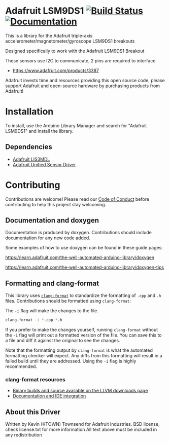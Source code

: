 # Adafruit LSM9DS1 [![Build Status](https://github.com/adafruit/Adafruit_LSM9DS1/workflows/Arduino%20Library%20CI/badge.svg)](https://github.com/adafruit/Adafruit_LSM9DS1/actions)[![Documentation](https://github.com/adafruit/ci-arduino/blob/master/assets/doxygen_badge.svg)](http://adafruit.github.io/Adafruit_LSM9DS1/html/index.html)


This is a library for the Adafruit triple-axis accelerometer/magnetometer/gyroscope LSM9DS1  breakouts

Designed specifically to work with the Adafruit LSM9DS1 Breakout

These sensors use I2C to communicate, 2 pins are required to interface

   *  https://www.adafruit.com/products/3387

Adafruit invests time and resources providing this open source code, please support Adafruit and open-source hardware by purchasing products from Adafruit!

# Installation
To install, use the Arduino Library Manager and search for "Adafruit LSM9DS1" and install the library.

## Dependencies
 * [Adafruit LIS3MDL](https://github.com/adafruit/Adafruit_LIS3MDL)
 * [Adafruit Unified Sensor Driver](https://github.com/adafruit/Adafruit_Sensor)

# Contributing

Contributions are welcome! Please read our [Code of Conduct](https://github.com/adafruit/Adafruit_LSM9DS1/blob/master/CODE_OF_CONDUCT.md>)
before contributing to help this project stay welcoming.

## Documentation and doxygen
Documentation is produced by doxygen. Contributions should include documentation for any new code added.

Some examples of how to use doxygen can be found in these guide pages:

https://learn.adafruit.com/the-well-automated-arduino-library/doxygen

https://learn.adafruit.com/the-well-automated-arduino-library/doxygen-tips

## Formatting and clang-format
This library uses [`clang-format`](https://releases.llvm.org/download.html) to standardize the formatting of `.cpp` and `.h` files. 
Contributions should be formatted using `clang-format`:

The `-i` flag will make the changes to the file.
```bash
clang-format -i *.cpp *.h
```
If you prefer to make the changes yourself, running `clang-format` without the `-i` flag will print out a formatted version of the file. You can save this to a file and diff it against the original to see the changes.

Note that the formatting output by `clang-format` is what the automated formatting checker will expect. Any diffs from this formatting will result in a failed build until they are addressed. Using the `-i` flag is highly recommended.

### clang-format resources
  * [Binary builds and source available on the LLVM downloads page](https://releases.llvm.org/download.html)
  * [Documentation and IDE integration](https://clang.llvm.org/docs/ClangFormat.html)

## About this Driver
Written by Kevin (KTOWN) Townsend for Adafruit Industries.
BSD license, check license.txt for more information
All text above must be included in any redistribution
